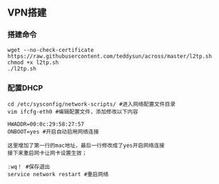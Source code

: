 ## VPN搭建

### 搭建命令

	wget --no-check-certificate https://raw.githubusercontent.com/teddysun/across/master/l2tp.sh
	chmod +x l2tp.sh
	./l2tp.sh

### 配置DHCP

	cd /etc/sysconfig/network-scripts/ #进入网络配置文件目录
	vim ifcfg-eth0 #编辑配置文件，添加修改以下内容

	HWADDR=00:0c:29:58:27:57
	ONBOOT=yes #开启自动启用网络连接

	这里增加了第一行的mac地址，最后一行修改成了yes开启网络连接
	接下来重启网卡让网卡设置生效；

	:wq！ #保存退出
	service network restart #重启网络
